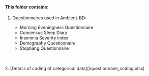 ####  This folder contains:

1. Questionnaires used in Ambient-BD:  

    * Morning Eveningness Questionnaire 
    * Concensus Sleep Diary  
    * Insomnia Severity Index
    * Demography Questionnaire
    * Stopbang Questionnaire

  <br>
  <br>  
  2. [Details of coding of categorical data](/questionnaire_coding.xlsx)
